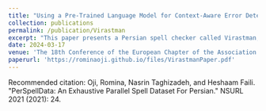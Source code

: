 ```yaml
---
title: "Using a Pre-Trained Language Model for Context-Aware Error Detection and Correction in Persian language"
collection: publications
permalink: /publication/Virastman
excerpt: "This paper presents a Persian spell checker called Virastman, which aims to detect and correct non-word and real-word errors in a sentence. A state-of-the-art method based on sequence labeling with BERT detects real-word errors on a small artificially made dataset. An unsupervised model based on BERT is used for correcting errors by calculating the probability of each candidate in a sentence (including the detected word). A highly probable candidate word is selected as the correct word if some conditions are met based on two  thresholds named alpha and beta. Our experiments across six distinct test sets underscore our proposed methodology's notable superiority in detecting and correcting real-word and non-word errors compared to the baselines. More specifically, our approach demonstrates an average enhancement of 3.41% in error detection and an average substantial 15% in error correction when assessed using the F0.5 metric, thus surpassing contemporary baselines, establishing our method as the state-of-the-art for error detection and correction."
date: 2024-03-17
venue: 'The 18th Conference of the European Chapter of the Association for Computational Linguistics'
paperurl: 'https://rominaoji.github.io/files/VirastmanPaper.pdf'
---
```



Recommended citation: Oji, Romina, Nasrin Taghizadeh, and Heshaam Faili. "PerSpellData: An Exhaustive Parallel Spell Dataset For Persian." NSURL 2021 (2021): 24.